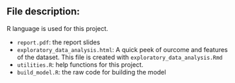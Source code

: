 ## File description:
R language is used for this project.

- `report.pdf`: the report slides
- `exploratory_data_analysis.html`: A quick peek of ourcome and features of the dataset. This file is created with `exploratory_data_analysis.Rmd`
- `utilities.R`: help functions for this project. 
- `build_model.R`: the raw code for building the model
